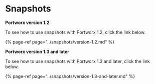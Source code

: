 # Snapshots

**Portworx version 1.2**

To see how to use snapshots with Portworx 1.2, click the link below.

{% page-ref page="../snapshots/version-1.2.md" %}

**Portworx version 1.3 and later**

To see how to use snapshots with Portworx 1.3 and later, click the link below.

{% page-ref page="../snapshots/version-1.3-and-later.md" %}


